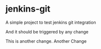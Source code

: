 # jenkins-git

A simple project to test jenkins git integration

And it should be triggered by any change

This is another change. Another Change
